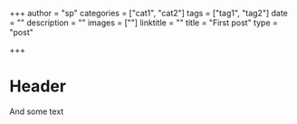 +++
author = "sp"
categories = ["cat1", "cat2"]
tags = ["tag1", "tag2"]
date = ""
description = ""
images = [""]
linktitle = ""
title = "First post"
type = "post"

+++

# Header

And some text
